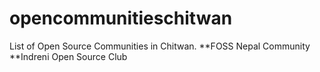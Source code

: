 # opencommunitieschitwan
List of Open Source Communities in Chitwan.
**FOSS Nepal Community
**Indreni Open Source Club
